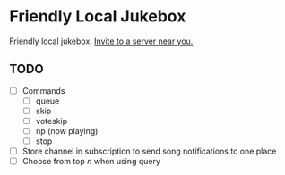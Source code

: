 # Friendly Local Jukebox
Friendly local jukebox. [Invite to a server near you.](https://discord.com/api/oauth2/authorize?client_id=987887529288167465&permissions=3147776&scope=bot)

## TODO
- [ ] Commands
	- [ ] queue
	- [ ] skip
	- [ ] voteskip
	- [ ] np (now playing)
	- [ ] stop
- [ ] Store channel in subscription to send song notifications to one place
- [ ] Choose from top *n* when using query